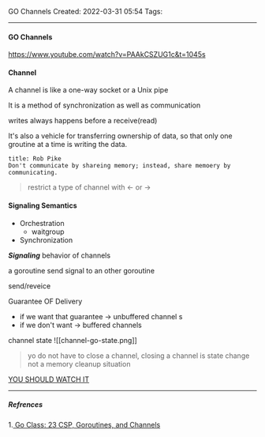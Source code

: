 GO Channels
Created: 2022-03-31 05:54
Tags: 
____

#### GO Channels
https://www.youtube.com/watch?v=PAAkCSZUG1c&t=1045s


#### Channel
A channel is like a one-way socket or a Unix pipe

It is a method of synchronization as well as communication

writes always happens before a receive(read)

It's also a vehicle for transferring ownership of data, so that only one groutine at a time is writing the data.

```ad-quote
title: Rob Pike
Don't communicate by shareing memory; instead, share memoery by communicating.
```


>restrict a type of channel with <- or ->


#### Signaling Semantics

- Orchestration
	- waitgroup
- Synchronization

___Signaling___ behavior of channels

a goroutine send signal to an other goroutine

send/reveice

Guarantee OF Delivery
- if we want that guarantee -> unbuffered channel s
- if we don't want -> buffered channels


channel state
![[channel-go-state.png]]
>yo do not have to close a channel, closing a channel is state change not a memory cleanup situation



[YOU SHOULD WATCH IT](https://www.google.com/search?q=how+golang+channels+work+internally&sxsrf=APq-WBs97OvQoeRJwvPtFoo3aDkI09mYGw:1649998230394&source=lnms&tbm=vid&sa=X&ved=2ahUKEwi2-puzopX3AhWS4IUKHWB-Bh8Q_AUoAXoECAEQAw&biw=1164&bih=1207&dpr=1.1)




_____
##### Refrences
1.[ Go Class: 23 CSP, Goroutines, and Channels](https://www.youtube.com/watch?v=zJd7Dvg3XCk)



